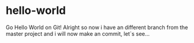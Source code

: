 # hello-world
Go Hello World on Git!
Alright so now i have an different branch from the master project and i will now make an commit, let`s see...
